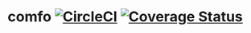 comfo [![CircleCI](https://circleci.com/gh/ti-mo/comfo.svg?style=svg)](https://circleci.com/gh/ti-mo/comfo) [![Coverage Status](https://coveralls.io/repos/github/ti-mo/comfo/badge.svg?branch=master)](https://coveralls.io/github/ti-mo/comfo?branch=master)
===
